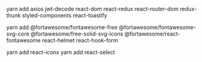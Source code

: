 yarn add axios jwt-decode react-dom react-redux react-router-dom redux-thunk styled-components react-toastify

yarn add @fortawesome/fontawesome-free @fortawesome/fontawesome-svg-core @fortawesome/free-solid-svg-icons @fortawesome/react-fontawesome react-helmet react-hook-form

yarn add react-icons
yarn add react-select
